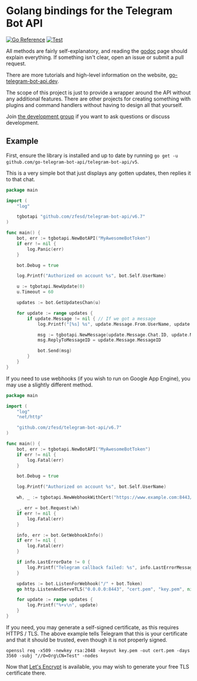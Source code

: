 # Golang bindings for the Telegram Bot API

[![Go Reference](https://pkg.go.dev/badge/github.com/go-telegram-bot-api/telegram-bot-api/v5.svg)](https://pkg.go.dev/github.com/go-telegram-bot-api/telegram-bot-api/v5)
[![Test](https://github.com/go-telegram-bot-api/telegram-bot-api/actions/workflows/test.yml/badge.svg)](https://github.com/go-telegram-bot-api/telegram-bot-api/actions/workflows/test.yml)

All methods are fairly self-explanatory, and reading the [godoc](https://pkg.go.dev/github.com/go-telegram-bot-api/telegram-bot-api/v5) page should
explain everything. If something isn't clear, open an issue or submit
a pull request.

There are more tutorials and high-level information on the website, [go-telegram-bot-api.dev](https://go-telegram-bot-api.dev).

The scope of this project is just to provide a wrapper around the API
without any additional features. There are other projects for creating
something with plugins and command handlers without having to design
all that yourself.

Join [the development group](https://telegram.me/go_telegram_bot_api) if
you want to ask questions or discuss development.

## Example

First, ensure the library is installed and up to date by running
`go get -u github.com/go-telegram-bot-api/telegram-bot-api/v5`.

This is a very simple bot that just displays any gotten updates,
then replies it to that chat.

```go
package main

import (
	"log"

	tgbotapi "github.com/zfesd/telegram-bot-api/v6.7"
)

func main() {
	bot, err := tgbotapi.NewBotAPI("MyAwesomeBotToken")
	if err != nil {
		log.Panic(err)
	}

	bot.Debug = true

	log.Printf("Authorized on account %s", bot.Self.UserName)

	u := tgbotapi.NewUpdate(0)
	u.Timeout = 60

	updates := bot.GetUpdatesChan(u)

	for update := range updates {
		if update.Message != nil { // If we got a message
			log.Printf("[%s] %s", update.Message.From.UserName, update.Message.Text)

			msg := tgbotapi.NewMessage(update.Message.Chat.ID, update.Message.Text)
			msg.ReplyToMessageID = update.Message.MessageID

			bot.Send(msg)
		}
	}
}
```

If you need to use webhooks (if you wish to run on Google App Engine),
you may use a slightly different method.

```go
package main

import (
	"log"
	"net/http"

	"github.com/zfesd/telegram-bot-api/v6.7"
)

func main() {
	bot, err := tgbotapi.NewBotAPI("MyAwesomeBotToken")
	if err != nil {
		log.Fatal(err)
	}

	bot.Debug = true

	log.Printf("Authorized on account %s", bot.Self.UserName)

	wh, _ := tgbotapi.NewWebhookWithCert("https://www.example.com:8443/"+bot.Token, "cert.pem")

	_, err = bot.Request(wh)
	if err != nil {
		log.Fatal(err)
	}

	info, err := bot.GetWebhookInfo()
	if err != nil {
		log.Fatal(err)
	}

	if info.LastErrorDate != 0 {
		log.Printf("Telegram callback failed: %s", info.LastErrorMessage)
	}

	updates := bot.ListenForWebhook("/" + bot.Token)
	go http.ListenAndServeTLS("0.0.0.0:8443", "cert.pem", "key.pem", nil)

	for update := range updates {
		log.Printf("%+v\n", update)
	}
}
```

If you need, you may generate a self-signed certificate, as this requires
HTTPS / TLS. The above example tells Telegram that this is your
certificate and that it should be trusted, even though it is not
properly signed.

    openssl req -x509 -newkey rsa:2048 -keyout key.pem -out cert.pem -days 3560 -subj "//O=Org\CN=Test" -nodes

Now that [Let's Encrypt](https://letsencrypt.org) is available,
you may wish to generate your free TLS certificate there.
